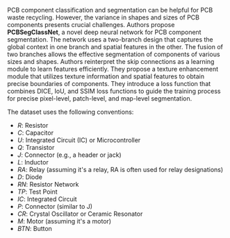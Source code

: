 PCB component classification and segmentation can be helpful for PCB waste recycling. However, the variance in shapes and sizes of PCB components presents crucial challenges. Authors propose **PCBSegClassNet**, a novel deep neural network for PCB component segmentation. The network uses a two-branch design that captures the global context in one branch and spatial features in the other. The fusion of two branches allows the effective segmentation of components of various sizes and shapes. Authors reinterpret the skip connections as a learning module to learn features efficiently. They propose a texture enhancement module that utilizes texture information and spatial features to obtain precise boundaries of components. They introduce a loss function that combines DICE, IoU, and SSIM loss functions to guide the training process for precise pixel-level, patch-level, and map-level segmentation.

The dataset uses the following conventions:

- *R*: Resistor
- *C*: Capacitor
- *U*: Integrated Circuit (IC) or Microcontroller
- *Q*: Transistor
- *J*: Connector (e.g., a header or jack)
- *L*: Inductor
- *RA*: Relay (assuming it's a relay, RA is often used for relay designations)
- *D*: Diode
- *RN*: Resistor Network
- *TP*: Test Point
- *IC*: Integrated Circuit
- *P*: Connector (similar to J)
- *CR*: Crystal Oscillator or Ceramic Resonator
- *M*: Motor (assuming it's a motor)
- *BTN*: Button
